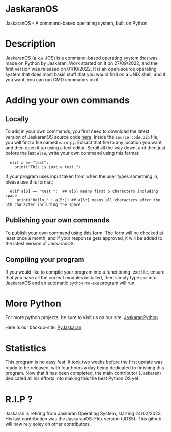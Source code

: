 # JaskaranOS
JaskaranOS - A command-based operating system, built on Python

# Description
JaskaranOS (a.k.a JOS) is a command-based operating system that was made on Python by Jaskaran. Work started on it on 27/09/2022, and the first version was released on 01/10/2022. It is an open-source operating system that does most basic stuff that you would find on a UNIX shell, and if you want, you can run CMD commands on it.

# Adding your own commands
## Locally
To add in your own commands, you first need to download the latest version of JaskaranOS source code [here](https://github.com/TheAnister/JaskaranOS/releases/). Inside the `source code.zip` file, you will find a file named `main.py`. Extract that file to any location you want, and then open it up using a text editor. Scroll all the way down, and then just before the last ```else```, write your own command using this format:
```
  elif a == "test":
    print("This is just a test.")
```
If your program uses input taken from when the user types something in, please use this format;
```
  elif a[5] == "test ":  ## a[5] means first 5 characters including space
     print("Hello," + a[5:]) ## a[5:] means all characters after the 5th character including the space
```     

## Publishing your own commands
To publish your own command using [this form](https://forms.gle/E51v22UuDgpYzEkU9). The form will be checked at least once a month, and if your response gets approved, it will be added to the latest version of JaskaranOS.

## Compiling your program
If you would like to compile your program into a functioning .exe file, ensure that you have all the correct modules installed, then simply type `exe` into JaskaranOS and an automatic `python-to-exe` program will run.

# More Python
For more python projects, be sure to visit us on our site: [JaskaranPython](https://jaskaranpython.glitch.me)

Here is our backup-site: [PyJaskaran](https://TheAnister.github.io)

# Statistics
This program is no easy feat. It took two weeks before the first update was ready to be released, with four hours a day being dedicated to finishing this program. Now that it has been completed, the main contributor (Jaskaran) dedicated all his efforts into making this the best Python OS yet.

# R.I.P ?
Jaskaran is retiring from Jaskaran Operating System, starting 24/02/2023. His last contribution was the JaskaranOS: Flex version (JOS5). This github will now rely soley on other contributors.
